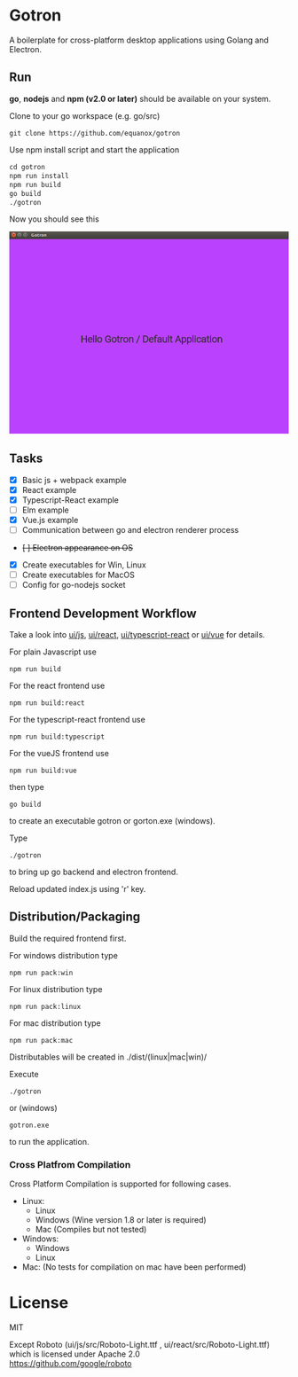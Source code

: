 # Gotron
A boilerplate for cross-platform desktop applications using Golang and Electron.

## Run
**go**, **nodejs** and **npm (v2.0 or later)** should be available on your system.  

Clone to your go workspace (e.g. go/src)

    git clone https://github.com/equanox/gotron

Use npm install script and start the application
```
cd gotron
npm run install
npm run build
go build
./gotron
```
Now you should see this

![Hello Gotron](https://raw.githubusercontent.com/equanox/gotron/master/doc/hello_gotron.png)


## Tasks
- [x] Basic js + webpack example
- [x] React example
- [x] Typescript-React example
- [ ] Elm example
- [x] Vue.js example
- [ ] Communication between go and electron renderer process
- <del>[ ] Electron appearance on OS</del>
- [X] Create executables for Win, Linux
- [ ] Create executables for MacOS
- [ ] Config for go-nodejs socket

## Frontend Development Workflow
Take a look into [ui/js](https://github.com/Equanox/gotron/tree/master/ui/js), [ui/react](https://github.com/Equanox/gotron/tree/master/ui/react),
[ui/typescript-react](https://github.com/Equanox/gotron/tree/master/ui/typescript) or [ui/vue](https://github.com/Equanox/gotron/tree/master/ui/vue) for details.

For plain Javascript use

    npm run build  

For the react frontend use

    npm run build:react

For the typescript-react frontend use

    npm run build:typescript

For the vueJS frontend use

    npm run build:vue    

then type

    go build

to create an executable gotron or gorton.exe (windows).

Type

    ./gotron

to bring up go backend and electron frontend.

Reload updated index.js using 'r' key.

## Distribution/Packaging

Build the required frontend first.

For windows distribution type

    npm run pack:win

For linux distribution type

    npm run pack:linux

For mac distribution type

    npm run pack:mac

Distributables will be created in ./dist/(linux|mac|win)/

Execute 

    ./gotron

or (windows)

    gotron.exe

to run the application.

### Cross Platfrom Compilation

Cross Platform Compilation is supported for following cases.

- Linux:
    - Linux
    - Windows (Wine version 1.8 or later is required)
    - Mac (Compiles but not tested)
- Windows:
    - Windows
    - Linux
- Mac: (No tests for compilation on mac have been performed)

# License
MIT  

Except Roboto (ui/js/src/Roboto-Light.ttf , ui/react/src/Roboto-Light.ttf) which is licensed under Apache 2.0   
https://github.com/google/roboto

